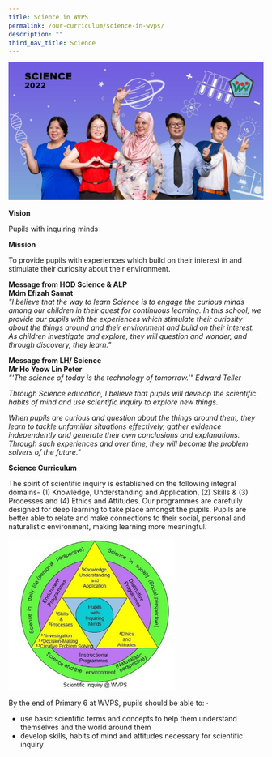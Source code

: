 ```yaml
---
title: Science in WVPS
permalink: /our-curriculum/science-in-wvps/
description: ""
third_nav_title: Science
---
```


![Science](/images/Science.jpeg)

**Vision**

  

Pupils with inquiring minds

  

**Mission**

  

To provide pupils with experiences which build on their interest in and stimulate their curiosity about their environment.

  

**Message from HOD Science & ALP** <br>
**Mdm Efizah Samat** <br>
_"I believe that the way to learn Science is to engage the curious minds among our children in their quest for continuous learning. In this school, we provide our pupils with the experiences which stimulate their curiosity about the things around and their environment and build on their interest. As children investigate and explore, they will question and wonder, and through discovery, they learn."_  
  
**Message from LH/ Science  
Mr Ho Yeow Lin Peter** <br>
_"'The science of today is the technology of tomorrow.'" Edward Teller_

_Through Science education, I believe that pupils will develop the scientific habits of mind and use scientific inquiry to explore new things._

_When pupils are curious and question about the things around them, they learn to tackle unfamiliar situations effectively, gather evidence independently and generate their own conclusions and explanations. Through such experiences and over time, they will become the problem solvers of the future."_

  

**Science Curriculum**

  

The spirit of scientific inquiry is established on the following integral domains- (1) Knowledge, Understanding and Application, (2) Skills & (3) Processes and (4) Ethics and Attitudes. Our programmes are carefully designed for deep learning to take place amongst the pupils. Pupils are better able to relate and make connections to their social, personal and naturalistic environment, making learning more meaningful.

<style>  
img {  
  display: block;  
  margin-left: auto;  
  margin-right: auto;  
}  
</style>  
<body><img src="/images/Scientific%20Inquiry%20@%20WVPS.jpeg" alt="Science Curriclum" style="width:65%;">  
  
</body>

By the end of Primary 6 at WVPS, pupils should be able to: ·

*   use basic scientific terms and concepts to help them understand themselves and the world around them
*   develop skills, habits of mind and attitudes necessary for scientific inquiry